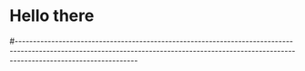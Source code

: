 # Hello there 
#---------------------------------------------------------------------------------------------------------------------------------------------------------------------------------------------
